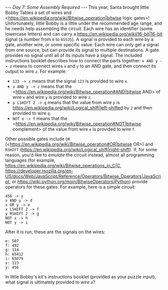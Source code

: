 *--- Day 7: Some Assembly Required ---*
This year, Santa brought little Bobby Tables a set of wires and <https://en.wikipedia.org/wiki/Bitwise_operation|bitwise logic gates>!  Unfortunately, little Bobby is a little under the recommended age range, and he needs help assembling the circuit.
Each wire has an identifier (some lowercase letters) and can carry a <https://en.wikipedia.org/wiki/16-bit|16-bit> signal (a number from `0` to `65535`).  A signal is provided to each wire by a gate, another wire, or some specific value. Each wire can only get a signal from one source, but can provide its signal to multiple destinations.  A gate provides no signal until all of its inputs have a signal.
The included instructions booklet describes how to connect the parts together: `x AND y -> z` means to connect wires `x` and `y` to an AND gate, and then connect its output to wire `z`.
For example:

- `123 -> x` means that the signal `123` is provided to wire `x`.
- `x AND y -> z` means that the <https://en.wikipedia.org/wiki/Bitwise_operation#AND|bitwise AND> of wire `x` and wire `y` is provided to wire `z`.
- `p LSHIFT 2 -> q` means that the value from wire `p` is <https://en.wikipedia.org/wiki/Logical_shift|left-shifted> by `2` and then provided to wire `q`.
- `NOT e -> f` means that the <https://en.wikipedia.org/wiki/Bitwise_operation#NOT|bitwise complement> of the value from wire `e` is provided to wire `f`.

Other possible gates include `OR` (<https://en.wikipedia.org/wiki/Bitwise_operation#OR|bitwise OR>) and `RSHIFT` (<https://en.wikipedia.org/wiki/Logical_shift|right-shift>).  If, for some reason, you'd like to _emulate_ the circuit instead, almost all programming languages (for example, <https://en.wikipedia.org/wiki/Bitwise_operations_in_C|C>, <https://developer.mozilla.org/en-US/docs/Web/JavaScript/Reference/Operators/Bitwise_Operators|JavaScript>, or <https://wiki.python.org/moin/BitwiseOperators|Python>) provide operators for these gates.
For example, here is a simple circuit:
```123 -> x
456 -> y
x AND y -> d
x OR y -> e
x LSHIFT 2 -> f
y RSHIFT 2 -> g
NOT x -> h
NOT y -> i
```
After it is run, these are the signals on the wires:
```d: 72
e: 507
f: 492
g: 114
h: 65412
i: 65079
x: 123
y: 456
```
In little Bobby's kit's instructions booklet (provided as your puzzle input), what signal is ultimately provided to _wire `a`_?

